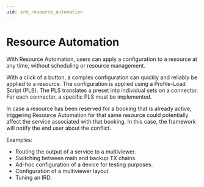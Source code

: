 ```yaml
---
uid: srm_resource_automation
---
```


# Resource Automation

With Resource Automation, users can apply a configuration to a resource at any time, without scheduling or resource management.

With a click of a button, a complex configuration can quickly and reliably be applied to a resource. The configuration is applied using a Profile-Load Script (PLS). The PLS translates a preset into individual sets on a connector. For each connector, a specific PLS must be implemented.

In case a resource has been reserved for a booking that is already active, triggering Resource Automation for that same resource could potentially affect the service associated with that booking. In this case, the framework will notify the end user about the conflict.

Examples:

- Routing the output of a service to a multiviewer.
- Switching between main and backup TX chains.
- Ad-hoc configuration of a device for testing purposes.
- Configuration of a multiviewer layout.
- Tuning an IRD.
